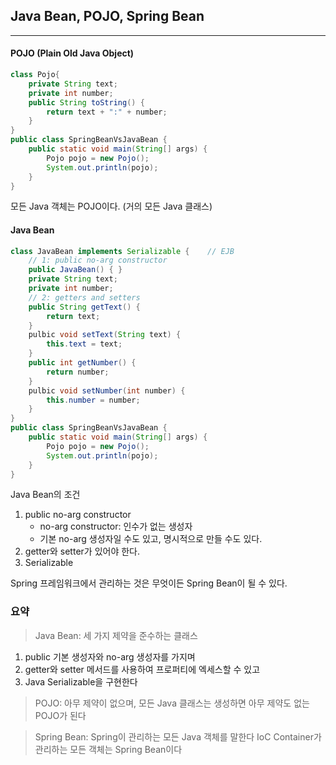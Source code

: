 ## Java Bean, POJO, Spring Bean
***
#### POJO (Plain Old Java Object)
``` java
class Pojo{
	private String text;
	private int number;
	public String toString() {
		return text + ":" + number;
	}
}
public class SpringBeanVsJavaBean { 
	public static void main(String[] args) {
		Pojo pojo = new Pojo();
		System.out.println(pojo);
	}
}
```
모든 Java 객체는 POJO이다. (거의 모든 Java 클래스)

#### Java Bean
``` java
class JavaBean implements Serializable {    // EJB
	// 1: public no-arg constructor
	public JavaBean() { }
	private String text;
	private int number;
	// 2: getters and setters
	public String getText() {
		return text;
	}
	pulbic void setText(String text) {
		this.text = text;
	}
	public int getNumber() {
		return number;
	}
	pulbic void setNumber(int number) {
		this.number = number;
	}
}
public class SpringBeanVsJavaBean { 
	public static void main(String[] args) {
		Pojo pojo = new Pojo();
		System.out.println(pojo);
	}
}
```
Java Bean의 조건
1. public no-arg constructor
    - no-arg constructor: 인수가 없는 생성자
    - 기본 no-arg 생성자일 수도 있고, 명시적으로 만들 수도 있다.
2. getter와 setter가 있어야 한다.
3. Serializable

Spring 프레임워크에서 관리하는 것은 무엇이든 Spring Bean이 될 수 있다.


### 요약
> Java Bean: 세 가지 제약을 준수하는 클래스
1. public 기본 생성자와 no-arg 생성자를 가지며
2. getter와 setter 메서드를 사용하여 프로퍼티에 엑세스할 수 있고
3. Java Serializable을 구현한다

> POJO: 아무 제약이 없으며, 모든 Java 클래스는 생성하면 아무 제약도 없는 POJO가 된다

> Spring Bean: Spring이 관리하는 모든 Java 객체를 말한다
IoC Container가 관리하는 모든 객체는 Spring Bean이다


